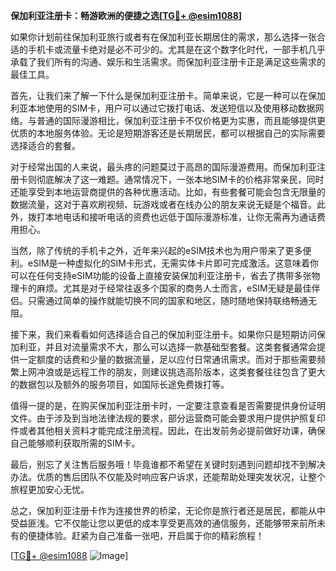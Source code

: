 **保加利亚注册卡：畅游欧洲的便捷之选[[TG💪+ @esim1088](https://t.me/s/esim1088)]**

如果你计划前往保加利亚旅行或者有在保加利亚长期居住的需求，那么选择一张合适的手机卡或流量卡绝对是必不可少的。尤其是在这个数字化时代，一部手机几乎承载了我们所有的沟通、娱乐和生活需求。而保加利亚注册卡正是满足这些需求的最佳工具。

首先，让我们来了解一下什么是保加利亚注册卡。简单来说，它是一种可以在保加利亚本地使用的SIM卡，用户可以通过它拨打电话、发送短信以及使用移动数据网络。与普通的国际漫游相比，保加利亚注册卡不仅价格更为实惠，而且能够提供更优质的本地服务体验。无论是短期游客还是长期居民，都可以根据自己的实际需要选择适合的套餐。

对于经常出国的人来说，最头疼的问题莫过于高昂的国际漫游费用。而保加利亚注册卡则彻底解决了这一难题。通常情况下，一张本地SIM卡的价格非常亲民，同时还能享受到本地运营商提供的各种优惠活动。比如，有些套餐可能会包含无限量的数据流量，这对于喜欢刷视频、玩游戏或者在线办公的朋友来说无疑是个福音。此外，拨打本地电话和接听电话的资费也远低于国际漫游标准，让你无需再为通话费用担心。

当然，除了传统的手机卡之外，近年来兴起的eSIM技术也为用户带来了更多便利。eSIM是一种虚拟化的SIM卡形式，无需实体卡片即可完成激活。这意味着你可以在任何支持eSIM功能的设备上直接安装保加利亚注册卡，省去了携带多张物理卡的麻烦。尤其是对于经常往返多个国家的商务人士而言，eSIM无疑是最佳伴侣。只需通过简单的操作就能切换不同的国家和地区，随时随地保持联络畅通无阻。

接下来，我们来看看如何选择适合自己的保加利亚注册卡。如果你只是短期访问保加利亚，并且对流量需求不大，那么可以选择一款基础型套餐。这类套餐通常会提供一定额度的话费和少量的数据流量，足以应付日常通讯需求。而对于那些需要频繁上网冲浪或是远程工作的朋友，则建议挑选高阶版本，这类套餐往往包含了更大的数据包以及额外的服务项目，如国际长途免费拨打等。

值得一提的是，在购买保加利亚注册卡时，一定要注意查看是否需要提供身份证明文件。由于涉及到当地法律法规的要求，部分运营商可能会要求用户提供护照复印件或者其他相关资料才能完成注册流程。因此，在出发前务必提前做好功课，确保自己能够顺利获取所需的SIM卡。

最后，别忘了关注售后服务哦！毕竟谁都不希望在关键时刻遇到问题却找不到解决办法。优质的售后团队不仅能及时响应客户诉求，还能帮助处理突发状况，让整个旅程更加安心无忧。

总之，保加利亚注册卡作为连接世界的桥梁，无论你是旅行者还是居民，都能从中受益匪浅。它不仅能让您以更低的成本享受更高效的通信服务，还能够带来前所未有的便捷体验。赶紧为自己准备一张吧，开启属于你的精彩旅程！

[[TG💪+ @esim1088](https://t.me/s/esim1088) ![Image](https://i.postimg.cc/4NQfJmqS/Snipaste-2025-05-13-00-14-12.png)]